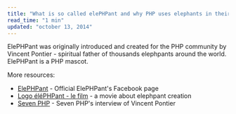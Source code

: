 ```yaml
---
title: "What is so called elePHPant and why PHP uses elephants in their logotypes?"
read_time: "1 min"
updated: "october 13, 2014"
---
```


ElePHPant was originally introduced and created for the PHP community by Vincent Pontier - spiritual father of
thousands elephpants around the world. ElePHPant is a PHP mascot.

More resources:

* [ElePHPant](https://www.facebook.com/pages/elePHPant-Official/774704769242207) - Official ElePHPant's Facebook page
* [Logo éléPHPant - le film](http://www.elroubio.net/naissance_elephpant.php) - a movie about elephpant creation
* [Seven PHP](http://7php.com/elephpant/#A_Small_Intro_PHP_The_PHP_Community) - Seven PHP's interview of Vincent Pontier
